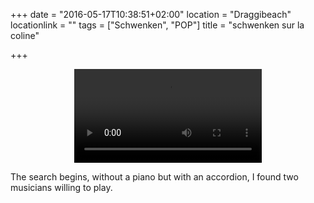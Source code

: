+++
date = "2016-05-17T10:38:51+02:00"
location = "Draggibeach"
locationlink = ""
tags = ["Schwenken", "POP"]
title = "schwenken sur la coline"

+++

<div align="center" class="embed-responsive embed-responsive-16by9">
   <object class="embed-responsive-item">
     <video controls>
       <source src="/img/Schwenkcoline.mp4" />
     </video>
   </object>
</div> 

The search begins, without a piano but with an accordion, I found two musicians willing to play.